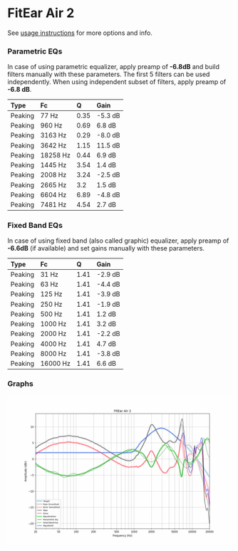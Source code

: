 # FitEar Air 2
See [usage instructions](https://github.com/jaakkopasanen/AutoEq#usage) for more options and info.

### Parametric EQs
In case of using parametric equalizer, apply preamp of **-6.8dB** and build filters manually
with these parameters. The first 5 filters can be used independently.
When using independent subset of filters, apply preamp of **-6.8 dB**.

| Type    | Fc       |    Q | Gain    |
|:--------|:---------|:-----|:--------|
| Peaking | 77 Hz    | 0.35 | -5.3 dB |
| Peaking | 960 Hz   | 0.69 | 6.8 dB  |
| Peaking | 3163 Hz  | 0.29 | -8.0 dB |
| Peaking | 3642 Hz  | 1.15 | 11.5 dB |
| Peaking | 18258 Hz | 0.44 | 6.9 dB  |
| Peaking | 1445 Hz  | 3.54 | 1.4 dB  |
| Peaking | 2008 Hz  | 3.24 | -2.5 dB |
| Peaking | 2665 Hz  | 3.2  | 1.5 dB  |
| Peaking | 6604 Hz  | 6.89 | -4.8 dB |
| Peaking | 7481 Hz  | 4.54 | 2.7 dB  |

### Fixed Band EQs
In case of using fixed band (also called graphic) equalizer, apply preamp of **-6.6dB**
(if available) and set gains manually with these parameters.

| Type    | Fc       |    Q | Gain    |
|:--------|:---------|:-----|:--------|
| Peaking | 31 Hz    | 1.41 | -2.9 dB |
| Peaking | 63 Hz    | 1.41 | -4.4 dB |
| Peaking | 125 Hz   | 1.41 | -3.9 dB |
| Peaking | 250 Hz   | 1.41 | -1.9 dB |
| Peaking | 500 Hz   | 1.41 | 1.2 dB  |
| Peaking | 1000 Hz  | 1.41 | 3.2 dB  |
| Peaking | 2000 Hz  | 1.41 | -2.2 dB |
| Peaking | 4000 Hz  | 1.41 | 4.7 dB  |
| Peaking | 8000 Hz  | 1.41 | -3.8 dB |
| Peaking | 16000 Hz | 1.41 | 6.6 dB  |

### Graphs
![](./FitEar%20Air%202.png)